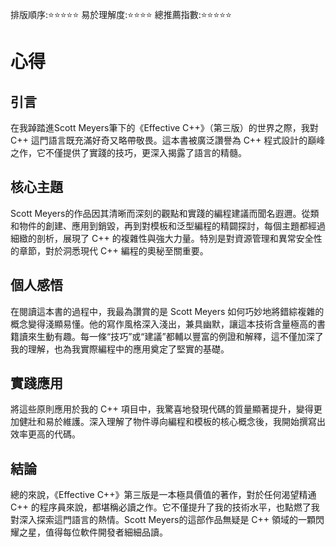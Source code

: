 排版順序:⭐⭐⭐⭐⭐ 易於理解度:⭐⭐⭐⭐ 總推薦指數:⭐⭐⭐⭐⭐

# 心得

## 引言
在我踔踏進Scott Meyers筆下的《Effective C++》（第三版）的世界之際，我對 C++ 這門語言既充滿好奇又略帶敬畏。這本書被廣泛讚譽為 C++ 程式設計的巔峰之作，它不僅提供了實踐的技巧，更深入揭露了語言的精髓。
<br/>


## 核心主題
Scott Meyers的作品因其清晰而深刻的觀點和實踐的編程建議而聞名遐邇。從類和物件的創建、應用到銷毀，再到對模板和泛型編程的精闢探討，每個主題都經過細緻的剖析，展現了 C++ 的複雜性與強大力量。特別是對資源管理和異常安全性的章節，對於洞悉現代 C++ 編程的奧秘至關重要。
<br/>


## 個人感悟
在閱讀這本書的過程中，我最為讚賞的是 Scott Meyers 如何巧妙地將錯綜複雜的概念變得淺顯易懂。他的寫作風格深入淺出，兼具幽默，讓這本技術含量極高的書籍讀來生動有趣。每一條“技巧”或“建議”都輔以豐富的例證和解釋，這不僅加深了我的理解，也為我實際編程中的應用奠定了堅實的基礎。
<br/>


## 實踐應用
將這些原則應用於我的 C++ 項目中，我驚喜地發現代碼的質量顯著提升，變得更加健壯和易於維護。深入理解了物件導向編程和模板的核心概念後，我開始撰寫出效率更高的代碼。
<br/>


## 結論
總的來說，《Effective C++》第三版是一本極具價值的著作，對於任何渴望精通 C++ 的程序員來說，都堪稱必讀之作。它不僅提升了我的技術水平，也點燃了我對深入探索這門語言的熱情。Scott Meyers的這部作品無疑是 C++ 領域的一顆閃耀之星，值得每位軟件開發者細細品讀。

